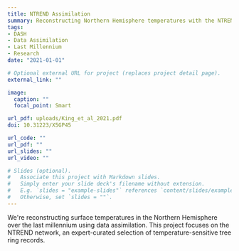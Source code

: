 ```yaml
---
title: NTREND Assimilation
summary: Reconstructing Northern Hemisphere temperatures with the NTREND tree-ring network.
tags:
- DASH
- Data Assimilation
- Last Millennium
- Research
date: "2021-01-01"

# Optional external URL for project (replaces project detail page).
external_link: ""

image:
  caption: ""
  focal_point: Smart

url_pdf: uploads/King_et_al_2021.pdf
doi: 10.31223/X5GP45

url_code: ""
url_pdf: ""
url_slides: ""
url_video: ""

# Slides (optional).
#   Associate this project with Markdown slides.
#   Simply enter your slide deck's filename without extension.
#   E.g. `slides = "example-slides"` references `content/slides/example-slides.md`.
#   Otherwise, set `slides = ""`.
---
```


We're reconstructing surface temperatures in the Northern Hemisphere over the last millennium using data assimilation. This project focuses on the NTREND network, an expert-curated selection of temperature-sensitive tree ring records.
